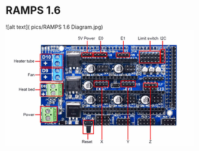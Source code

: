 # RAMPS 1.6
![alt text]( pics/RAMPS 1.6 Diagram.jpg)
![Alt text](pics/RAMPS%201.6%20Pinout.png?raw=true "RAMPS 1.6 Pinout")
